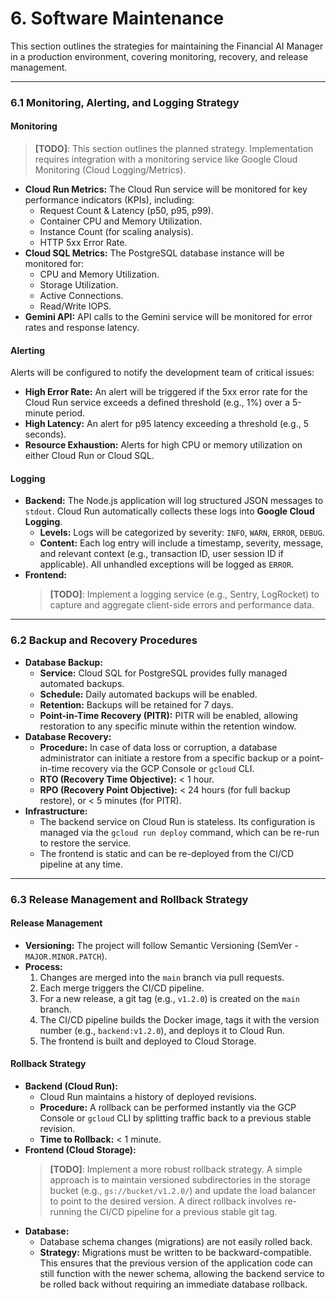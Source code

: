 # 6. Software Maintenance

This section outlines the strategies for maintaining the Financial AI Manager in a production environment, covering monitoring, recovery, and release management.

---

### 6.1 Monitoring, Alerting, and Logging Strategy

#### Monitoring
> **[TODO]**: This section outlines the planned strategy. Implementation requires integration with a monitoring service like Google Cloud Monitoring (Cloud Logging/Metrics).

-   **Cloud Run Metrics:** The Cloud Run service will be monitored for key performance indicators (KPIs), including:
    -   Request Count & Latency (p50, p95, p99).
    -   Container CPU and Memory Utilization.
    -   Instance Count (for scaling analysis).
    -   HTTP 5xx Error Rate.
-   **Cloud SQL Metrics:** The PostgreSQL database instance will be monitored for:
    -   CPU and Memory Utilization.
    -   Storage Utilization.
    -   Active Connections.
    -   Read/Write IOPS.
-   **Gemini API:** API calls to the Gemini service will be monitored for error rates and response latency.

#### Alerting
Alerts will be configured to notify the development team of critical issues:
-   **High Error Rate:** An alert will be triggered if the 5xx error rate for the Cloud Run service exceeds a defined threshold (e.g., 1%) over a 5-minute period.
-   **High Latency:** An alert for p95 latency exceeding a threshold (e.g., 5 seconds).
-   **Resource Exhaustion:** Alerts for high CPU or memory utilization on either Cloud Run or Cloud SQL.

#### Logging
-   **Backend:** The Node.js application will log structured JSON messages to `stdout`. Cloud Run automatically collects these logs into **Google Cloud Logging**.
    -   **Levels:** Logs will be categorized by severity: `INFO`, `WARN`, `ERROR`, `DEBUG`.
    -   **Content:** Each log entry will include a timestamp, severity, message, and relevant context (e.g., transaction ID, user session ID if applicable). All unhandled exceptions will be logged as `ERROR`.
-   **Frontend:**
    > **[TODO]**: Implement a logging service (e.g., Sentry, LogRocket) to capture and aggregate client-side errors and performance data.

---

### 6.2 Backup and Recovery Procedures

-   **Database Backup:**
    -   **Service:** Cloud SQL for PostgreSQL provides fully managed automated backups.
    -   **Schedule:** Daily automated backups will be enabled.
    -   **Retention:** Backups will be retained for 7 days.
    -   **Point-in-Time Recovery (PITR):** PITR will be enabled, allowing restoration to any specific minute within the retention window.
-   **Database Recovery:**
    -   **Procedure:** In case of data loss or corruption, a database administrator can initiate a restore from a specific backup or a point-in-time recovery via the GCP Console or `gcloud` CLI.
    -   **RTO (Recovery Time Objective):** < 1 hour.
    -   **RPO (Recovery Point Objective):** < 24 hours (for full backup restore), or < 5 minutes (for PITR).
-   **Infrastructure:**
    -   The backend service on Cloud Run is stateless. Its configuration is managed via the `gcloud run deploy` command, which can be re-run to restore the service.
    -   The frontend is static and can be re-deployed from the CI/CD pipeline at any time.

---

### 6.3 Release Management and Rollback Strategy

#### Release Management
-   **Versioning:** The project will follow Semantic Versioning (SemVer - `MAJOR.MINOR.PATCH`).
-   **Process:**
    1.  Changes are merged into the `main` branch via pull requests.
    2.  Each merge triggers the CI/CD pipeline.
    3.  For a new release, a git tag (e.g., `v1.2.0`) is created on the `main` branch.
    4.  The CI/CD pipeline builds the Docker image, tags it with the version number (e.g., `backend:v1.2.0`), and deploys it to Cloud Run.
    5.  The frontend is built and deployed to Cloud Storage.

#### Rollback Strategy
-   **Backend (Cloud Run):**
    -   Cloud Run maintains a history of deployed revisions.
    -   **Procedure:** A rollback can be performed instantly via the GCP Console or `gcloud` CLI by splitting traffic back to a previous stable revision.
    -   **Time to Rollback:** < 1 minute.
-   **Frontend (Cloud Storage):**
    > **[TODO]**: Implement a more robust rollback strategy. A simple approach is to maintain versioned subdirectories in the storage bucket (e.g., `gs://bucket/v1.2.0/`) and update the load balancer to point to the desired version. A direct rollback involves re-running the CI/CD pipeline for a previous stable git tag.
-   **Database:**
    -   Database schema changes (migrations) are not easily rolled back.
    -   **Strategy:** Migrations must be written to be backward-compatible. This ensures that the previous version of the application code can still function with the newer schema, allowing the backend service to be rolled back without requiring an immediate database rollback.

